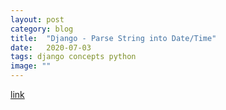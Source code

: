 ```yaml
---
layout: post
category: blog
title:  "Django - Parse String into Date/Time"
date:   2020-07-03
tags: django concepts python
image: ""
---
```


<a href="https://docs.python.org/3/library/datetime.html#strftime-strptime-behavior">link</a>